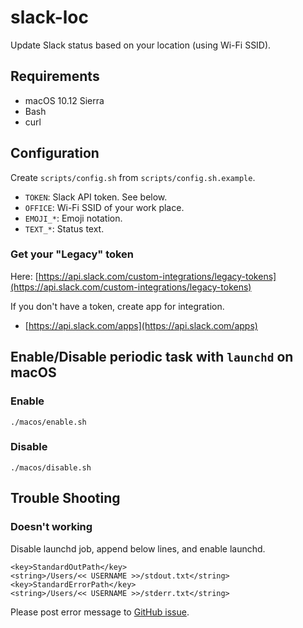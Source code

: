 # slack-loc

Update Slack status based on your location (using Wi-Fi SSID).

## Requirements

- macOS 10.12 Sierra
- Bash
- curl

## Configuration

Create `scripts/config.sh` from `scripts/config.sh.example`.

- `TOKEN`: Slack API token. See below.
- `OFFICE`: Wi-Fi SSID of your work place.
- `EMOJI_*`: Emoji notation.
- `TEXT_*`: Status text.

### Get your "Legacy" token

Here:
[https://api.slack.com/custom-integrations/legacy-tokens](https://api.slack.com/custom-integrations/legacy-tokens)

If you don't have a token, create app for integration.
- [https://api.slack.com/apps](https://api.slack.com/apps)

## Enable/Disable periodic task with `launchd` on macOS

### Enable

`./macos/enable.sh`

### Disable

`./macos/disable.sh`

## Trouble Shooting

### Doesn't working

Disable launchd job, append below lines, and enable launchd.

```
<key>StandardOutPath</key>
<string>/Users/<< USERNAME >>/stdout.txt</string>
<key>StandardErrorPath</key>
<string>/Users/<< USERNAME >>/stderr.txt</string>
```

Please post error message to [GitHub issue](https://github.com/kuy/slack-loc/issues).
